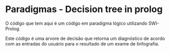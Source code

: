 # Paradigmas - Decision tree in prolog


O código que tem aqui é um código em paradigma lógico utilizando SWI-Prolog.

Este código é uma arvore de decisão que retorna um diagnóstico de acordo com as entradas do usuário para o resultado de um exame de
linfografia.
